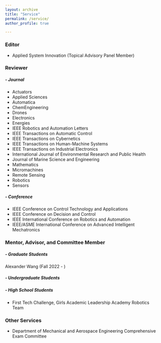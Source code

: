 ```yaml
---
layout: archive
title: "Service"
permalink: /service/
author_profile: true

---
```


### Editor
* Applied System Innovation (Topical Advisory Panel Member)

### Reviewer

##### - Journal
* Actuators
* Applied Sciences
* Automatica
* ChemEngineering
* Drones
* Electronics
* Energies
* IEEE Robotics and Automation Letters
* IEEE Transactions on Automatic Control
* IEEE Transactions on Cybernetics
* IEEE Transactions on Human-Machine Systems
* IEEE Transactions on Industrial Electronics
* International Journal of Environmental Research and Public Health
* Journal of Marine Science and Engineering
* Mathematics
* Micromachines
* Remote Sensing
* Robotics
* Sensors

##### - Conference
* IEEE Conference on Control Technology and Applications
* IEEE Conference on Decision and Control
* IEEE International Conference on Robotics and Automation
* IEEE/ASME International Conference on Advanced Intelligent Mechatronics

### Mentor, Advisor, and Committee Member

##### - Graduate Students

Alexander Wang (Fall 2022 - )

##### - Undergraduate Students

##### - High School Students
* First Tech Challenge, Girls Academic Leadership Academy Robotics Team

### Other Services

* Department of Mechanical and Aerospace Engineering Comprehensive Exam Committee
